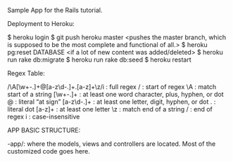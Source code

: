 Sample App for the Rails tutorial.

Deployment to Heroku:

$ heroku login
$ git push heroku master <pushes the master branch, which is supposed to be the most complete and functional of all.>
$ heroku pg:reset DATABASE <if a lot of new content was added/deleted>
$ heroku run rake db:migrate <if new migrations were added>
$ heroku run rake db:seed <if there are important new DB seeds>
$ heroku restart <if the DB was reseted>

Regex Table:

/\A[\w+\-.]+@[a-z\d\-.]+\.[a-z]+\z/i :	full regex
/	                                   : start of regex
\A	                                 : match start of a string
[\w+\-.]+	                           : at least one word character, plus, hyphen, or dot
@	                                   : literal “at sign”
[a-z\d\-.]+	                         : at least one letter, digit, hyphen, or dot
\.                                   : literal dot
[a-z]+	                             : at least one letter
\z	                                 : match end of a string
/	                                   : end of regex
i	                                   : case-insensitive

APP BASIC STRUCTURE:

-app/:
  where the models, views and controllers are located. Most of the customized code goes here.
